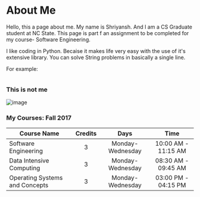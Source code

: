 # About Me

Hello, this a page about me. My name is Shriyansh. And I am a CS Graduate student at NC State. This page is part f an assignment to be completed for my course- Software Engineering.  

I like coding in Python. Becaise it makes life very easy with the use of it's extensive library. You can solve String problems in basically a single line.  

For example:
```python

```

### This is not me

![image]()

### My Courses: Fall 2017

| Course Name     | Credits | Days | Time |
| ------------- |:-------------:|:-------------:|:-------------:|
| Software Engineering | 3 | Monday-Wednesday | 10:00 AM - 11:15 AM |
| Data Intensive Computing | 3 | Monday-Wednesday | 08:30 AM - 09:45 AM |
| Operating Systems and Concepts | 3 | Monday-Wednesday | 03:00 PM - 04:15 PM |
